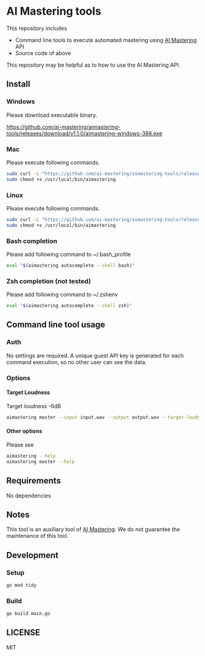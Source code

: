 # AI Mastering tools

This repository includes

- Command line tools to execute automated mastering using [AI Mastering](https://aimastering.com) API
- Source code of above

This repository may be helpful as to how to use the AI Mastering API.

## Install

### Windows

Please download executable binary.

https://github.com/ai-mastering/aimastering-tools/releases/download/v1.1.0/aimastering-windows-386.exe

### Mac

Please execute following commands.

```bash
sudo curl -L "https://github.com/ai-mastering/aimastering-tools/releases/download/v1.1.0/aimastering-darwin-386" -o /usr/local/bin/aimastering
sudo chmod +x /usr/local/bin/aimastering
```

### Linux

Please execute following commands.

```bash
sudo curl -L "https://github.com/ai-mastering/aimastering-tools/releases/download/v1.1.0/aimastering-linux-386" -o /usr/local/bin/aimastering
sudo chmod +x /usr/local/bin/aimastering
```

### Bash completion

Please add following command to ~/.bash_profile

```bash
eval "$(aimastering autocomplete --shell bash)"
```

### Zsh completion (not tested)

Please add following command to ~/.zshenv

```bash
eval "$(aimastering autocomplete --shell zsh)"
```

## Command line tool usage

### Auth

No settings are required.
A unique guest API key is generated for each command execution, so no other user can see the data.

### Options

#### Target Loudness

Target loudness -6dB

```bash
aimastering master --input input.wav --output output.wav --target-loudness -6
```

#### Other options

Please see

```bash
aimastering --help
aimastering master --help
```


## Requirements

No dependencies

## Notes

This tool is an auxiliary tool of [AI Mastering](https://aimastering.com).
We do not guarantee the maintenance of this tool.

## Development

### Setup

```bash
go mod tidy
```

### Build

```bash
go build main.go
```

## LICENSE

MIT
